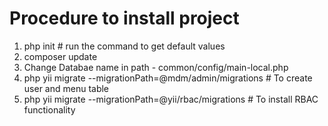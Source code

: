 # Procedure to install project
1)  php init  # run the command to get default values
2)  composer update 
3)  Change Databae name in path - common/config/main-local.php
4)  php yii migrate --migrationPath=@mdm/admin/migrations # To create user and menu table
5)  php yii migrate --migrationPath=@yii/rbac/migrations  # To install RBAC functionality
